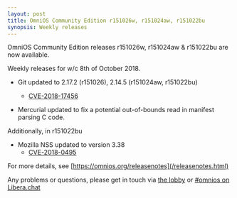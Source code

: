 ```yaml
---
layout: post
title: OmniOS Community Edition r151026w, r151024aw, r151022bu
synopsis: Weekly releases
---
```


OmniOS Community Edition releases
r151026w, r151024aw & r151022bu
are now available.

Weekly releases for w/c 8th of October 2018.

* Git updated to 2.17.2 (r151026), 2.14.5 (r151024aw, r151022bu)
  * [CVE-2018-17456](https://cve.mitre.org/cgi-bin/cvename.cgi?name=CVE-2018-17456)

* Mercurial updated to fix a potential out-of-bounds read in manifest parsing C code.

Additionally, in r151022bu

* Mozilla NSS updated to version 3.38
  * [CVE-2018-0495](https://cve.mitre.org/cgi-bin/cvename.cgi?name=2018-0495)

For more details, see [https://omnios.org/releasenotes](/releasenotes.html)

Any problems or questions, please get in touch via
[the lobby](https://gitter.im/omniosorg/Lobby) or
[#omnios on Libera.chat](https://web.libera.chat/#omnios)

